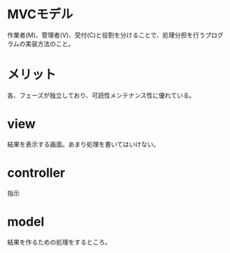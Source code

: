 # MVCモデル
作業者(M)、管理者(V)、受付(C)と役割を分けることで、処理分担を行うプログラムの実装方法のこと。
# メリット
各、フェーズが独立しており、可読性メンテナンス性に優れている。
# view
結果を表示する画面。あまり処理を書いてはいけない。
# controller
指示
# model
結果を作るための処理をするところ。
